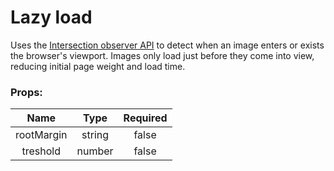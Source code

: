 # Lazy load

Uses the [Intersection observer API](https://developer.mozilla.org/en-US/docs/Web/API/Intersection_Observer_API) to detect when an image enters or exists the browser's viewport. Images only load just before they come into view, reducing initial page weight and load time.

### Props:

| Name       |   Type   |  Required  |
|:----------:|:--------:|:----------:|
| rootMargin |  string  |   false    |
| treshold   |  number  |   false    |
